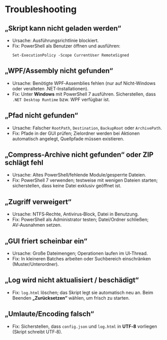# Troubleshooting

## „Skript kann nicht geladen werden“
- Ursache: Ausführungsrichtlinie blockiert.
- Fix: PowerShell als Benutzer öffnen und ausführen:
  ```pwsh
  Set-ExecutionPolicy -Scope CurrentUser RemoteSigned
  ```

## „WPF/Assembly nicht gefunden“
- Ursache: Benötigte WPF‑Assemblies fehlen (nur auf Nicht‑Windows oder veralteten .NET‑Installationen).
- Fix: Unter **Windows** mit PowerShell 7 ausführen. Sicherstellen, dass `.NET Desktop Runtime` bzw. WPF verfügbar ist.

## „Pfad nicht gefunden“
- Ursache: Falscher `RootPath`, `Destination`, `BackupRoot` oder `ArchivePath`.
- Fix: Pfade in der GUI prüfen; Zielordner werden bei Aktionen automatisch angelegt, Quellpfade müssen existieren.

## „Compress-Archive nicht gefunden“ oder ZIP schlägt fehl
- Ursache: Altes PowerShell/fehlende Module/gesperrte Dateien.
- Fix: PowerShell 7 verwenden; testweise mit wenigen Dateien starten; sicherstellen, dass keine Datei exklusiv geöffnet ist.

## „Zugriff verweigert“
- Ursache: NTFS‑Rechte, Antivirus‑Block, Datei in Benutzung.
- Fix: PowerShell als Administrator testen; Datei/Ordner schließen; AV‑Ausnahmen setzen.

## „GUI friert scheinbar ein“
- Ursache: Große Dateimengen; Operationen laufen im UI‑Thread.
- Fix: In kleineren Batches arbeiten oder Suchbereich einschränken (Muster/Unterordner).

## „Log wird nicht aktualisiert / beschädigt“
- Fix: `log.html` löschen; das Skript legt sie automatisch neu an. Beim Beenden **„Zurücksetzen“** wählen, um frisch zu starten.

## „Umlaute/Encoding falsch“
- Fix: Sicherstellen, dass `config.json` und `log.html` in **UTF‑8** vorliegen (Skript schreibt UTF‑8).
